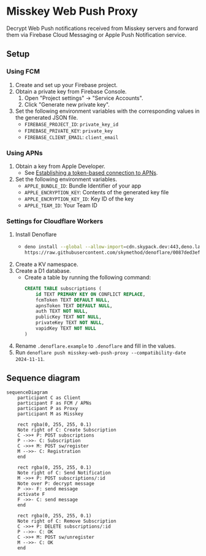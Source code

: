 # Misskey Web Push Proxy

Decrypt Web Push notifications received from Misskey servers and forward them
via Firebase Cloud Messaging or Apple Push Notification service.

## Setup

### Using FCM

1. Create and set up your Firebase project.
2. Obtain a private key from Firebase Console.
   1. Open "Project settings" -> "Service Accounts".
   2. Click "Generate new private key".
3. Set the following environment variables with the corresponding values in the
   generated JSON file.
   - `FIREBASE_PROJECT_ID`: `private_key_id`
   - `FIREBASE_PRIVATE_KEY`: `private_key`
   - `FIREBASE_CLIENT_EMAIL`: `client_email`

### Using APNs

1. Obtain a key from Apple Developer.
   - See [Establishing a token-based connection to APNs].
2. Set the following environment variables.
   - `APPLE_BUNDLE_ID`: Bundle Identifier of your app
   - `APPLE_ENCRYPTION_KEY`: Contents of the generated key file
   - `APPLE_ENCRYPTION_KEY_ID`: Key ID of the key
   - `APPLE_TEAM_ID`: Your Team ID

[Establishing a token-based connection to APNs]: https://developer.apple.com/documentation/usernotifications/establishing-a-token-based-connection-to-apns#Obtain-an-encryption-key-and-key-ID-from-Apple

### Settings for Cloudflare Workers

1. Install Denoflare
   - ```sh
     deno install --global --allow-import=cdn.skypack.dev:443,deno.land:443,jsr.io:443,raw.githubusercontent.com:443 --allow-write --unstable-worker-options --allow-read --allow-net --allow-env --allow-run --name denoflare --force \
     https://raw.githubusercontent.com/skymethod/denoflare/0087ded3efefe068711b60fb2480e3e8386ce172/cli/cli.ts
     ```
2. Create a KV namespace.
3. Create a D1 database.
   - Create a table by running the following command:
     ```sql
     CREATE TABLE subscriptions (
         id TEXT PRIMARY KEY ON CONFLICT REPLACE,
         fcmToken TEXT DEFAULT NULL,
         apnsToken TEXT DEFAULT NULL,
         auth TEXT NOT NULL,
         publicKey TEXT NOT NULL,
         privateKey TEXT NOT NULL,
         vapidKey TEXT NOT NULL
     )
     ```
4. Rename `.denoflare.example` to `.denoflare` and fill in the values.
5. Run `denoflare push misskey-web-push-proxy --compatibility-date 2024-11-11`.

## Sequence diagram

```mermaid
sequenceDiagram
    participant C as Client
    participant F as FCM / APNs
    participant P as Proxy
    participant M as Misskey

    rect rgba(0, 255, 255, 0.1)
    Note right of C: Create Subscription
    C ->>+ P: POST subscriptions
    P -->>- C: Subscription
    C ->>+ M: POST sw/register
    M -->>- C: Registration
    end

    rect rgba(0, 255, 255, 0.1)
    Note right of C: Send Notification
    M ->>+ P: POST subscriptions/:id
    Note over P: decrypt message
    P ->>- F: send message
    activate F
    F ->>- C: send message
    end

    rect rgba(0, 255, 255, 0.1)
    Note right of C: Remove Subscription
    C ->>+ P: DELETE subscriptions/:id
    P -->>- C: OK
    C ->>+ M: POST sw/unregister
    M -->>- C: OK
    end
```
